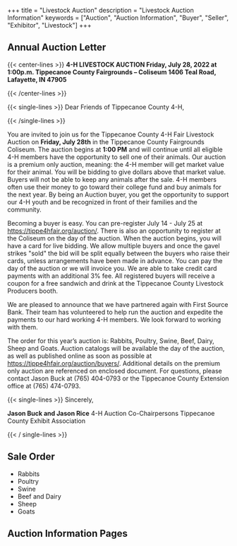 +++
title = "Livestock Auction"
description = "Livestock Auction Information"
keywords = ["Auction", "Auction Information", "Buyer", "Seller", "Exhibitor", "Livestock"]
+++

## Annual Auction Letter

{{< center-lines >}}
<strong>4-H LIVESTOCK AUCTION
Friday, July 28, 2022 at 1:00p.m.
Tippecanoe County Fairgrounds – Coliseum
1406 Teal Road, Lafayette, IN 47905</strong>

{{< /center-lines >}}

{{< single-lines >}}
Dear Friends of Tippecanoe County 4-H,

{{< /single-lines >}}

You are invited to join us for the Tippecanoe County 4-H Fair Livestock Auction on **Friday, July 28th** in the Tippecanoe County Fairgrounds Coliseum. The auction begins at **1:00 PM** and will continue until all eligible 4-H members have the opportunity to sell one of their animals. Our auction is a premium only auction, meaning: the 4-H member will get market value for their animal. You will be bidding to give dollars above that market value. Buyers will not be able to keep any animals after the sale. 4-H members often use their money to go toward their college fund and buy animals for the next year. By being an Auction buyer, you get the opportunity to support our 4-H youth and be recognized in front of their families and the community.

Becoming a buyer is easy. You can pre-register July 14 - July 25 at https://tippe4hfair.org/auction/. There is also an opportunity to register at the Coliseum on the day of the auction. When the auction begins, you will have a card for live bidding. We allow multiple buyers and once the gavel strikes "sold" the bid will be split equally between the buyers who raise their cards, unless arrangements have been made in advance. You can pay the day of the auction or we will invoice you. We are able to take credit card payments with an additional 3% fee. All registered buyers will receive a coupon for a free sandwich and drink at the Tippecanoe County Livestock Producers booth.

We are pleased to announce that we have partnered again with First Source Bank. Their team has volunteered to help run the auction and expedite the payments to our hard working 4-H members. We look forward to working with them.

The order for this year’s auction is: Rabbits, Poultry, Swine, Beef, Dairy, Sheep and Goats. Auction catalogs will be available the day of the auction, as well as published online as soon as possible at https://tippe4hfair.org/auction/buyers/. Additional details on the premium only auction are referenced on enclosed document. For questions, please contact Jason Buck at (765) 404-0793 or the Tippecanoe County Extension office at (765) 474-0793.

{{< single-lines >}}
Sincerely,

<strong>Jason Buck and Jason Rice</strong>
4-H Auction Co-Chairpersons
Tippecanoe County Exhibit Association

{{< / single-lines >}}

## Sale Order

- Rabbits
- Poultry
- Swine
- Beef and Dairy
- Sheep
- Goats

## Auction Information Pages
